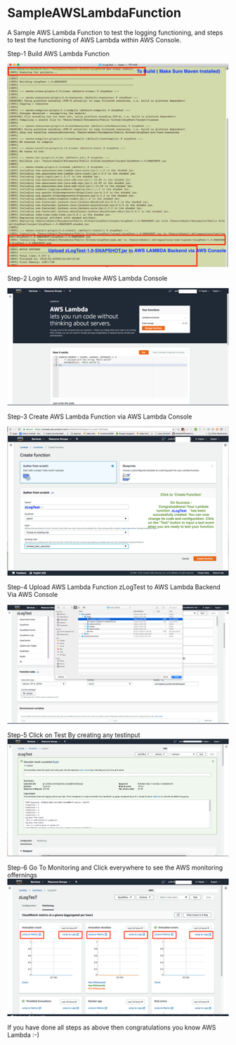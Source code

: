 # SampleAWSLambdaFunction
A Sample AWS Lambda Function to test the logging functioning, and steps to  test the functioning of AWS Lambda within AWS Console.

Step-1 Build AWS Lambda Function 

![alt tag](https://github.com/esumit/SampleAWSLambdaFunction/blob/master/Images%20To%20Describe%20Step-1%20to%20Step-6/01%20Step-1%20Build%20AWS%20Lambda%20Function%20.png)

Step-2 Login to AWS and Invoke AWS Lambda Console

![alt tag](https://github.com/esumit/SampleAWSLambdaFunction/blob/master/Images%20To%20Describe%20Step-1%20to%20Step-6/02%20Step-2%20Login%20to%20AWS%20and%20Invoke%20AWS%20Lambda%20Console.png)

Step-3 Create AWS Lambda Function via AWS  Lambda Console

![alt tag](https://github.com/esumit/SampleAWSLambdaFunction/blob/master/Images%20To%20Describe%20Step-1%20to%20Step-6/03%20Step-3%20Create%20AWS%20Lambda%20Function%20via%20AWS%20%20Lambda%20Console.png)

Step-4 Upload AWS Lambda Function zLogTest to AWS Lambda Backend Via AWS Console

![alt tag](https://github.com/esumit/SampleAWSLambdaFunction/blob/master/Images%20To%20Describe%20Step-1%20to%20Step-6/04%20Step-4%20Upload%20AWS%20Lambda%20Function%20zLogTest%20to%20AWS%20Lambda%20Backend%20Via%20AWS%20Console.png)

Step-5 Click on Test By creating any testinput 
![alt tag](https://github.com/esumit/SampleAWSLambdaFunction/blob/master/Images%20To%20Describe%20Step-1%20to%20Step-6/05%20Step-5%20Click%20on%20Test%20By%20creating%20any%20testinput%20.png)

Step-6 Go To Monitoring and Click everywhere to see the AWS monitoring offernings 
![alt tag](https://github.com/esumit/SampleAWSLambdaFunction/blob/master/Images%20To%20Describe%20Step-1%20to%20Step-6/06%20Step-6%20Go%20To%20Monitoring%20and%20Click%20everywhere%20to%20see%20the%20AWS%20monitoring%20offernings%20.png)

If you have done all steps as above then congratulations you know AWS Lambda :-)
